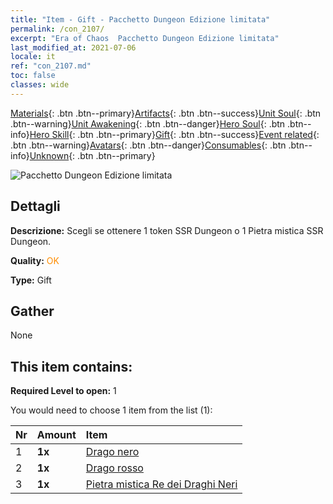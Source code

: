 ```yaml
---
title: "Item - Gift - Pacchetto Dungeon Edizione limitata"
permalink: /con_2107/
excerpt: "Era of Chaos  Pacchetto Dungeon Edizione limitata"
last_modified_at: 2021-07-06
locale: it
ref: "con_2107.md"
toc: false
classes: wide
---
```

 [Materials](/ItemsIT/){: .btn .btn--primary}[Artifacts](/ItemsIT/Artifacts/){: .btn .btn--success}[Unit Soul](/ItemsIT/UnitSoul/){: .btn .btn--warning}[Unit Awakening](/ItemsIT/UnitAwakening/){: .btn .btn--danger}[Hero Soul](/ItemsIT/HeroSoul/){: .btn .btn--info}[Hero Skill](/ItemsIT/HeroSkill/){: .btn .btn--primary}[Gift](/ItemsIT/Gift/){: .btn .btn--success}[Event related](/ItemsIT/Events/){: .btn .btn--warning}[Avatars](/ItemsIT/Avatars/){: .btn .btn--danger}[Consumables](/ItemsIT/Consumables/){: .btn .btn--info}[Unknown](/ItemsIT/Unknown/){: .btn .btn--primary}

 ![Pacchetto Dungeon Edizione limitata](/images/t/i_994008.png)

## Dettagli
 **Descrizione:** Scegli se ottenere 1 token SSR Dungeon o 1 Pietra mistica SSR Dungeon.

 **Quality:** <span style="color: #FF8C00">OK</span>

 **Type:** Gift

## Gather

  None

## This item contains:

 **Required Level to open:** 1

 You would need to choose 1 item from the list (1):

  | Nr | Amount |     Item    |
  |:---|:-------|:------------|
  | 1 |  **1x** | [Drago nero](/ItemsIT/unt_250/) |  | 
  | 2 |  **1x** | [Drago rosso](/ItemsIT/unt_251/) |  | 
  | 3 |  **1x** | [Pietra mistica Re dei Draghi Neri](/ItemsIT/unt_334/) |  | 
